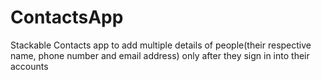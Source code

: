 # ContactsApp
Stackable Contacts app to add multiple details of people(their respective name, phone number and email address) only after they sign in into their accounts 
